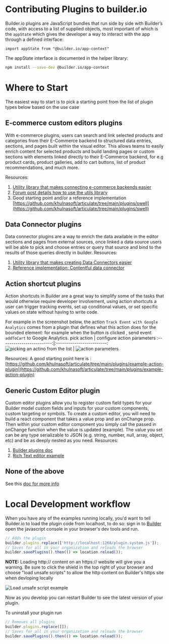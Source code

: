 # Contributing Plugins to builder.io
Builder.io plugins are JavaScript bundles that run side by side with Builder’s code, with access to a list of supplied objects, most important of which is the `appState` which gives the developer a way to interact with the app through a defined interface:

```tsx
import appState from "@builder.io/app-context"
```

The appState interface is documented in the helper library:

```bash
npm install --save-dev @builder.io/app-context
```
# Where to Start

The easiest way to start is to pick a starting point from the list of plugin types below based on the use case

## E-commerce custom editors plugins

With e-commerce plugins, users can search and link selected products and categories from their E-Commerce backend to structured data entries, sections, and pages built within the visual editor. This allows teams to easily enrich content for selected products and build landing pages or custom sections with elements linked directly to their E-Commerce backend, for e.g product cards, product galleries, add to cart buttons, list of product recommendations, and much more.

Resources:
1. [Utility library that makes connecting e-commerce backends easier](https://github.com/khulnasoft/articulate/tree/main/packages/commerce-plugin-tools)
2. [Forum post details how to use the utils library](https://forum.builder.io/t/how-to-build-a-custom-editor-plugin-for-my-ecommerce-backend-with-builder-io/519)
3. Good starting point and/or a reference implementation [https://github.com/khulnasoft/articulate/tree/main/plugins/swell](https://github.com/khulnasoft/articulate/tree/main/plugins/swell)

## Data Connector plugins

Data connector plugins are a way to enrich the data available in the editor sections and pages from external sources, once linked a data source users will be able to pick and choose entries or query that source and bind to the results of those queries directly in builder.
Resources:
1. [Utility library that makes creating Data Connectors easier](https://github.com/khulnasoft/articulate/tree/main/packages/data-plugin-tools)
2. [Reference implementation: Contentful data connector](https://www.builder.io/blog/builder-contentful)

## Action shortcut plugins

Action shortcuts in Builder are a great way to simplify some of the tasks that would otherwise require developer involvement, using action shortcuts a user can trigger tracking events, set up conditional values, or set specific values on state without having to write code.

For example in the screenshot below, the action `Track Event with Google Analytics` comes from a plugin that defines what this action does for the bounded element: for example when the button is clicked , send event `addToCart` to Google Analytics.
        pick action     |  configure action parameters
:-------------------------:|:-------------------------:
![picking an actino from the list](https://user-images.githubusercontent.com/5093430/162526704-0baec86b-06bd-4a97-8aa4-2233e7c6a5b7.png) | ![action parameters](https://user-images.githubusercontent.com/5093430/162527958-266881c3-ec82-4208-a804-d60b64e12c82.png)

Resources:
A good starting point here is : [https://github.com/khulnasoft/articulate/tree/main/plugins/example-action-plugin](https://github.com/khulnasoft/articulate/tree/main/plugins/example-action-plugin) 

## Generic Custom Editor plugin
Custom editor plugins allow you to register custom field types for your Builder model custom fields and inputs for your custom components, custom targeting or symbols.
To create a custom editor, you will need to build a react component that takes a value prop and an onChange prop. Then within your custom editor component you simply call the passed in onChange function when the value is updated (example). The value you set can be any type serializable to JSON (e.g. string, number, null, array, object, etc) and be as deeply nested as you need.
Resources:
1. [Builder plugins doc](https://www.builder.io/c/docs/extending/plugins)
2. [Rich Text editor example](https://github.com/khulnasoft/articulate/tree/main/plugins/rich-text)

## None of the above
See this [doc for more info](https://www.builder.io/c/docs/extending/plugins)


# Local Development workflow
When you have any of the examples running locally, you'd want to tell Builder.io to load the plugin code from localhost, to do so:
sign in to [Builder](https://builder.io) open the javascript console in your browser's dev tools and run.

```js
// Adds the plugin
builder.plugins.replace(['http://localhost:1268/plugin.system.js']);
// Saves for all in your organization and reloads the browser
builder.savePlugins().then(() => location.reload());
```

**NOTE:** Loading http:// content on an https:// website will give you a warning. Be sure to click the shield in the top right of your browser and choose "load unsafe scripts" to allow the http content on Builder's https site when devloping locally

<img alt="Load unsafe script example" src="https://i.stack.imgur.com/uSaLL.png">

Now as you develop you can restart Builder to see the latest version of your plugin.

To uninstall your plugin run

```js
// Removes all plugins
builder.plugins.replace([]);
// Saves for all in your organization and reloads the browser
builder.savePlugins().then(() => location.reload());
```
